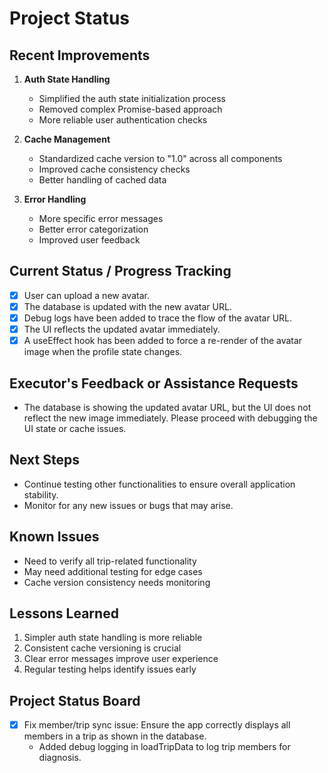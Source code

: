 # Project Status

## Recent Improvements
1. **Auth State Handling**
   - Simplified the auth state initialization process
   - Removed complex Promise-based approach
   - More reliable user authentication checks

2. **Cache Management**
   - Standardized cache version to "1.0" across all components
   - Improved cache consistency checks
   - Better handling of cached data

3. **Error Handling**
   - More specific error messages
   - Better error categorization
   - Improved user feedback

## Current Status / Progress Tracking
- [x] User can upload a new avatar.
- [x] The database is updated with the new avatar URL.
- [x] Debug logs have been added to trace the flow of the avatar URL.
- [x] The UI reflects the updated avatar immediately.
- [x] A useEffect hook has been added to force a re-render of the avatar image when the profile state changes.

## Executor's Feedback or Assistance Requests
- The database is showing the updated avatar URL, but the UI does not reflect the new image immediately. Please proceed with debugging the UI state or cache issues.

## Next Steps
- Continue testing other functionalities to ensure overall application stability.
- Monitor for any new issues or bugs that may arise.

## Known Issues
- Need to verify all trip-related functionality
- May need additional testing for edge cases
- Cache version consistency needs monitoring

## Lessons Learned
1. Simpler auth state handling is more reliable
2. Consistent cache versioning is crucial
3. Clear error messages improve user experience
4. Regular testing helps identify issues early

## Project Status Board

- [x] Fix member/trip sync issue: Ensure the app correctly displays all members in a trip as shown in the database.
  - Added debug logging in loadTripData to log trip members for diagnosis. 